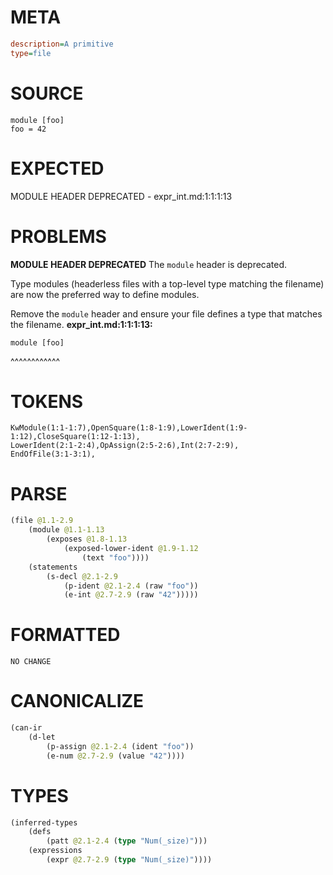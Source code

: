 # META
~~~ini
description=A primitive
type=file
~~~
# SOURCE
~~~roc
module [foo]
foo = 42
~~~
# EXPECTED
MODULE HEADER DEPRECATED - expr_int.md:1:1:1:13
# PROBLEMS
**MODULE HEADER DEPRECATED**
The `module` header is deprecated.

Type modules (headerless files with a top-level type matching the filename) are now the preferred way to define modules.

Remove the `module` header and ensure your file defines a type that matches the filename.
**expr_int.md:1:1:1:13:**
```roc
module [foo]
```
^^^^^^^^^^^^


# TOKENS
~~~zig
KwModule(1:1-1:7),OpenSquare(1:8-1:9),LowerIdent(1:9-1:12),CloseSquare(1:12-1:13),
LowerIdent(2:1-2:4),OpAssign(2:5-2:6),Int(2:7-2:9),
EndOfFile(3:1-3:1),
~~~
# PARSE
~~~clojure
(file @1.1-2.9
	(module @1.1-1.13
		(exposes @1.8-1.13
			(exposed-lower-ident @1.9-1.12
				(text "foo"))))
	(statements
		(s-decl @2.1-2.9
			(p-ident @2.1-2.4 (raw "foo"))
			(e-int @2.7-2.9 (raw "42")))))
~~~
# FORMATTED
~~~roc
NO CHANGE
~~~
# CANONICALIZE
~~~clojure
(can-ir
	(d-let
		(p-assign @2.1-2.4 (ident "foo"))
		(e-num @2.7-2.9 (value "42"))))
~~~
# TYPES
~~~clojure
(inferred-types
	(defs
		(patt @2.1-2.4 (type "Num(_size)")))
	(expressions
		(expr @2.7-2.9 (type "Num(_size)"))))
~~~
